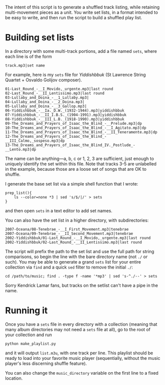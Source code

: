 The intent of this script is to generate a shuffled track listing, while retaining
multi-movement pieces as a unit. You write set lists, in a format intended to be
easy to write, and then run the script to build a shuffled play list.


Building set lists
=====

In a directory with some multi-track portions, add a file named `sets`, where each line is
of the form
```
track.mp3|set name
```
For example, here is my `sets` file for _Yiddishbbuk_ (St Lawrence String Quartet + Osvaldo Golijov composer).

```
01-Last_Round_-__I_Movido,_urgente.mp3|last round
02-Last_Round_-__II_Lentissimo.mp3|last round
03-Lullaby_and_Doina_-__1_Lullaby.mp3|
04-Lullaby_and_Doina_-__2_Doina.mp3|
05-Lullaby_and_Doina_-__3_Gallop.mp3|
06-Yiddishbbuk_-__Ia._D.W._(1932-1944).mp3|yiddishbbuk
07-Yiddishbbuk_-__II_I.B.S._(1904-1991).mp3|yiddishbbuk
08-Yiddishbbuk_-__III_L.B._(1918-1990).mp3|yiddishbbuk
09-The_Dreams_and_Prayers_of_Isaac_the_Blind_-__Prelude.mp3|dp
10-The_Dreams_and_Prayers_of_Isaac_the_Blind_-__I_Agitato.mp3|dp
11-The_Dreams_and_Prayers_of_Isaac_the_Blind_-__II_Teneramente.mp3|dp
12-The_Dreams_and_Prayers_of_Isaac_the_Blind_-__III_Calmo,_sospeso.mp3|dp
13-The_Dreams_and_Prayers_of_Isaac_the_Blind_IV._Postlude_-__Lento.mp3|dp
```

The name can be anything—a, b, c or 1, 2, 3 are sufficient, just enough to uniquely identify the set within this file.
Note that tracks 3-5 are unlabelled in the example, because those are a loose set of songs that are OK to shuffle.

I generate the base set list via a simple shell function that I wrote:
```
prep_list(){
    ls --color=none *3 | sed 's/$/|/' > sets
}
```
and then open `sets` in a text editor to add set names. 


You can also have the set list in a higher directory, with subdirectories:

```
2007-Oceana/08-Tenebrae_-__I_First_Movement.mp3|tenebrae
2007-Oceana/09-Tenebrae_-__II_Second_Movement.mp3|tenebrae
2002-Yiddishbbuk/01-Last_Round_-__I_Movido,_urgente.mp3|last round
2002-Yiddishbbuk/02-Last_Round_-__II_Lentissimo.mp3|last round
```

The script will prefix the path to the set list and use the full path for string
comparisons, so begin the line with the bare directory name (not `./` or such).
You may be able to generate a grand `sets` list for your entire collection via `find` and
a quick `sed` filter to remove the initial `./`:
```
cd /path/to/music; find . -type f -name '*mp3' | sed 's-^./--' > sets
```

Sorry Kendrick Lamar fans, but tracks on the setlist can't have a pipe in the name.

Running it
=====

Once you have a `sets` file in every directory with a collection (meaning that many album
directories may not need a `sets` file at all), go to the root of your collection and run
```
python make_playlist.py
```
and it will output `list.m3u`, with one track per line. This playlist should be ready to
load into your favorite music player (sequentially, without the music player's less discerning shuffle feature).

You can also change the `music_directory` variable on the first line to a fixed location.
